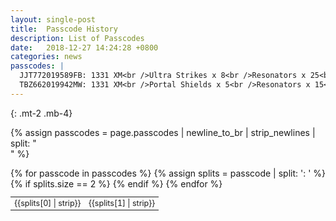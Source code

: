 ```yaml
---
layout: single-post
title:  Passcode History
description: List of Passcodes
date:   2018-12-27 14:24:28 +0800
categories: news
passcodes: |
  JJT772019589FB: 1331 XM<br />Ultra Strikes x 8<br />Resonators x 25<br />Power Cubes x 15<br />XMP Bursters x 25 
  TBZ662019942MW: 1331 XM<br />Portal Shields x 5<br />Resonators x 15<br />Power Cubes x 10<br />XMP Bursters x 25
---
```


{:  .mt-2 .mb-4}

{% assign passcodes = page.passcodes | newline_to_br | strip_newlines | split: "<br />" %}

<table class="table table-sm table-bordered" style="font-size: 0.9em;">
<tbody>
{% for passcode in passcodes %}
  {% assign splits = passcode | split: ': ' %}
  {% if splits.size == 2 %}
    <tr>
      <td class="text-center">{{splits[0] | strip}}</td>
      <td>{{splits[1] | strip}}</td>
    </tr>
  {% endif %}
{% endfor %}
</tbody>
</table>


